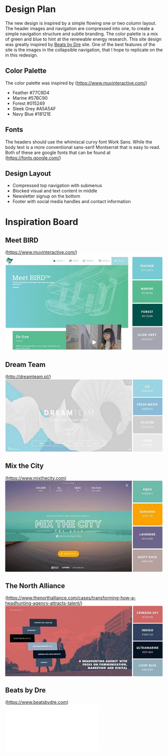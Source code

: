 # Design Plan

The new design is inspired by a simple flowing one or two column layout. The header images and navigation are compressed into one, to create a simple navigation structure and subtle branding. The color palette is a mix of green and blue to hint at the renewable energy research. This site design was greatly inspired by [Beats by Dre](https://www.beatsbydre.com) site. One of the best features of the site is the images in the collapsible navigation, that I hope to replicate on the in this redesign.


## Color Palette

The color palette was inspired by (https://www.muvinteractive.com/)
*   Feather #77C9D4
*   Marine #57BC90
*   Forest #015249
*   Sleek Grey #A5A5AF
*   Navy Blue #18121E


## Fonts

The headers should use the whimiscal curvy font Work Sans. While the body text is a more conventional sans-serif Montserrat that is easy to read. Both of these are google fonts that can be found at (https://fonts.google.com/)

## Design Layout

*   Compressed top navigation with submenus
*   Blocked visual and text content in middle
*   Newsletter signup on the bottom
*   Footer with social media handles and contact information


# Inspiration Board

## Meet BIRD
(https://www.muvinteractive.com/) 
![Meet BIRD](inspired/meetbird.png "Meet BIRD")

## Dream Team
(http://dreamteam.pl/)
![Dream Team](inspired/dreamteam.png "dreamteam")

## Mix the City
(https://www.mixthecity.com)
![Mix the City](inspired/mixthecity.png "Mix the City")

## The North Alliance
(https://www.thenorthalliance.com/cases/transforming-how-a-headhunting-agency-attracts-talent/)
![The North Alliance](inspired/northalliance.png "The North Alliance")

## Beats by Dre
(https://www.beatsbydre.com)
![Beats by Dre PDF](inspired/beatsbydre.pdf)
<!--![Beats by Dre](inspired/beatsbydre.pdf "Beats by Dre")-->

